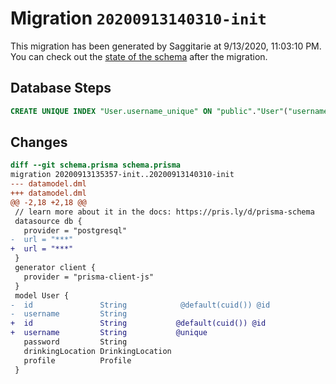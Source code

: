 # Migration `20200913140310-init`

This migration has been generated by Saggitarie at 9/13/2020, 11:03:10 PM.
You can check out the [state of the schema](./schema.prisma) after the migration.

## Database Steps

```sql
CREATE UNIQUE INDEX "User.username_unique" ON "public"."User"("username")
```

## Changes

```diff
diff --git schema.prisma schema.prisma
migration 20200913135357-init..20200913140310-init
--- datamodel.dml
+++ datamodel.dml
@@ -2,18 +2,18 @@
 // learn more about it in the docs: https://pris.ly/d/prisma-schema
 datasource db {
   provider = "postgresql"
-  url = "***"
+  url = "***"
 }
 generator client {
   provider = "prisma-client-js"
 }
 model User {
-  id               String            @default(cuid()) @id
-  username         String
+  id               String           @default(cuid()) @id
+  username         String           @unique
   password         String
   drinkingLocation DrinkingLocation
   profile          Profile
 }
```


